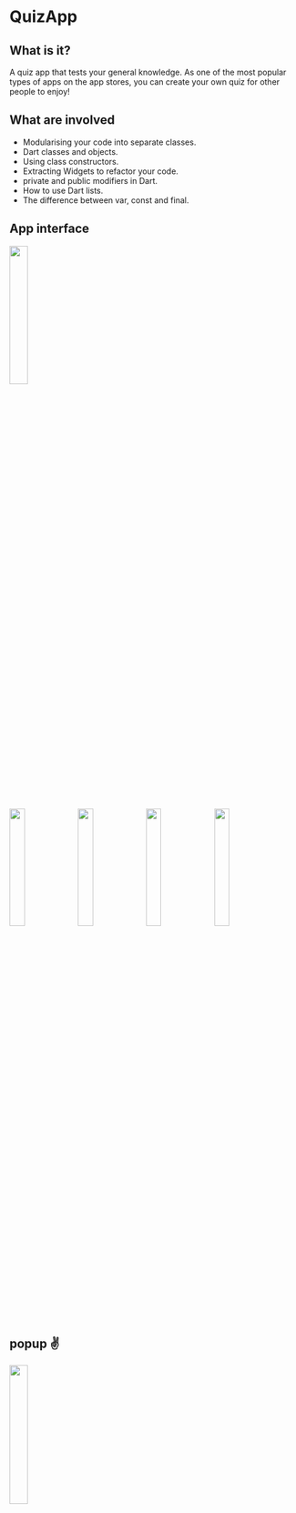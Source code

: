 
# QuizApp
## What is it?
A quiz app that tests your general knowledge. As one of the most popular types of apps on the app stores, you can create your own quiz for other people to enjoy!

## What are involved

- Modularising your code into separate classes.
- Dart classes and objects.
- Using class constructors.
- Extracting Widgets to refactor your code.
- private and public modifiers in Dart.
- How to use Dart lists.
- The difference between var, const and final.


## App interface
<img src="https://user-images.githubusercontent.com/54079190/84893131-5f740280-b0bc-11ea-865b-bfd0df98a2ec.jpg" width="25%"></img>


<img src="https://user-images.githubusercontent.com/54079190/84893613-22f4d680-b0bd-11ea-82cc-1ff415681ff3.jpg" width="23%"></img>
<img src="https://user-images.githubusercontent.com/54079190/84893620-24260380-b0bd-11ea-9412-a3da9c45a57b.jpg" width="23%"></img>
<img src="https://user-images.githubusercontent.com/54079190/84893591-1bcdc880-b0bd-11ea-8cb4-8ff67f669c38.jpg" width="23%"></img>
<img src="https://user-images.githubusercontent.com/54079190/84893609-21c3a980-b0bd-11ea-96c3-896333c9f06a.jpg" width="23%"></img>

## popup ✌
<img src="https://user-images.githubusercontent.com/54079190/84893503-f771ec00-b0bc-11ea-9173-6108f3cefc76.jpg" width="25%"></img> 
